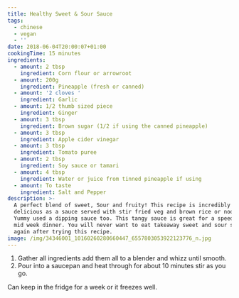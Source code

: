 ```yaml
---
title: Healthy Sweet & Sour Sauce
tags:
  - chinese
  - vegan
  - ''
date: 2018-06-04T20:00:07+01:00
cookingTime: 15 minutes
ingredients:
  - amount: 2 tbsp
    ingredient: Corn flour or arrowroot
  - amount: 200g
    ingredient: Pineapple (fresh or canned)
  - amount: '2 cloves '
    ingredient: Garlic
  - amount: 1/2 thumb sized piece
    ingredient: Ginger
  - amount: 3 tbsp
    ingredient: Brown sugar (1/2 if using the canned pineapple)
  - amount: 3 tbsp
    ingredient: Apple cider vinegar
  - amount: 3 tbsp
    ingredient: Tomato puree
  - amount: 2 tbsp
    ingredient: Soy sauce or tamari
  - amount: 4 tbsp
    ingredient: Water or juice from tinned pineapple if using
  - amount: To taste
    ingredient: Salt and Pepper
description: >-
  A perfect blend of sweet, Sour and fruity! This recipe is incredibly versatile
  delicious as a sauce served with stir fried veg and brown rice or noodles.
  Yummy used a dipping sauce too. This tangy sauce is great for a speedy healthy
  mid week dinner. You will never want to eat takeaway sweet and sour sauce
  again after trying this recipe.
image: /img/34346001_10160260280660447_6557803053922123776_n.jpg
---
```

1. Gather all ingredients add them all to a blender and whizz until smooth.
2. Pour into a saucepan and heat through for about 10 minutes stir as you go.

Can keep in the fridge for a week or it freezes well.

